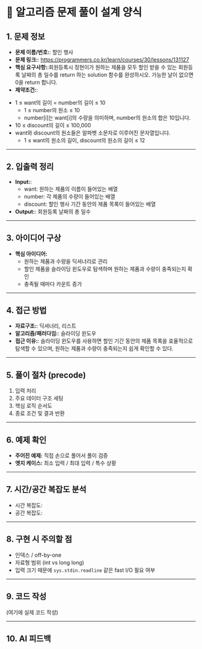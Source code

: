 # 📝 알고리즘 문제 풀이 설계 양식

## 1. 문제 정보

* **문제 이름/번호:**: 할인 행사
* **문제 링크:**: https://programmers.co.kr/learn/courses/30/lessons/131127
* **핵심 요구사항:**:회원등록시 정현이가 원하는 제품을 모두 할인 받을 수 있는 회원등록 날짜의 총 일수를 return 하는 solution 함수를 완성하시오. 가능한 날이 없으면 0을 return 합니다.
* **제약조건:**: 
- 1 ≤ want의 길이 = number의 길이 ≤ 10
    - 1 ≤ number의 원소 ≤ 10
    - number[i]는 want[i]의 수량을 의미하며, number의 원소의 합은 10입니다.
- 10 ≤ discount의 길이 ≤ 100,000
- want와 discount의 원소들은 알파벳 소문자로 이루어진 문자열입니다.
    - 1 ≤ want의 원소의 길이, discount의 원소의 길이 ≤ 12

---

## 2. 입출력 정리

* **Input:**: 
  - want: 원하는 제품의 이름이 들어있는 배열
  - number: 각 제품의 수량이 들어있는 배열
  - discount: 할인 행사 기간 동안의 제품 목록이 들어있는 배열
* **Output:**: 회원등록 날짜의 총 일수

---

## 3. 아이디어 구상
* **핵심 아이디어:** 
  - 원하는 제품과 수량을 딕셔너리로 관리
  - 할인 제품을 슬라이딩 윈도우로 탐색하며 원하는 제품과 수량이 충족되는지 확인
  - 충족될 때마다 카운트 증가
---

## 4. 접근 방법

* **자료구조:**: 딕셔너리, 리스트
* **알고리즘/패러다임:**: 슬라이딩 윈도우
* **접근 이유:**: 슬라이딩 윈도우를 사용하면 할인 기간 동안의 제품 목록을 효율적으로 탐색할 수 있으며, 원하는 제품과 수량이 충족되는지 쉽게 확인할 수 있다.

---

## 5. 풀이 절차 (precode)

1. 입력 처리
2. 주요 데이터 구조 세팅
3. 핵심 로직 순서도
4. 종료 조건 및 결과 반환

---

## 6. 예제 확인

* **주어진 예제:** 직접 손으로 풀어서 풀이 검증
* **엣지 케이스:** 최소 입력 / 최대 입력 / 특수 상황

---

## 7. 시간/공간 복잡도 분석

* 시간 복잡도:
* 공간 복잡도:

---

## 8. 구현 시 주의할 점

* 인덱스 / off-by-one
* 자료형 범위 (int vs long long)
* 입력 크기 때문에 `sys.stdin.readline` 같은 fast I/O 필요 여부

---

## 9. 코드 작성

(여기에 실제 코드 작성)

---



## 10. AI 피드백